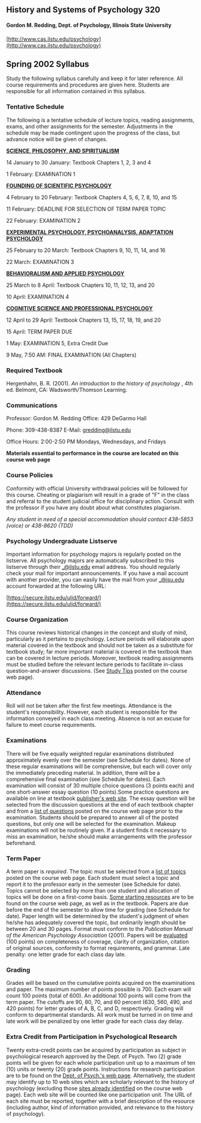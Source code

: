 ## History and Systems of Psychology 320

#### Gordon M. Redding, Dept. of Psychology, Illinois State University

####
[http://www.cas.ilstu.edu/psychology](http://www.cas.ilstu.edu/psychology)

## Spring 2002 Syllabus

Study the following syllabus carefully and keep it for later reference. All
course requirements and procedures are given here. Students are responsible
for all information contained in this syllabus.

### Tentative Schedule

The following is a tentative schedule of lecture topics, reading assignments,
exams, and other assignments for the semester. Adjustments in the schedule may
be made contingent upon the progress of the class, but advance notice will be
given of changes.

[**SCIENCE, PHILOSOPHY, AND SPIRITUALISM**](pppindex.html)

14 January to 30 January: Textbook Chapters 1, 2, 3 and 4

1 February: EXAMINATION 1

[**FOUNDING OF SCIENTIFIC PSYCHOLOGY**](pppindex.html)

4 February to 20 February: Textbook Chapters 4, 5, 6, 7, 8, 10, and 15

11 February: DEADLINE FOR SELECTION OF TERM PAPER TOPIC

22 February: EXAMINATION 2

[**EXPERIMENTAL PSYCHOLOGY, PSYCHOANALYSIS, ADAPTATION
PSYCHOLOGY**](pppindex.html)

25 February to 20 March: Textbook Chapters 9, 10, 11, 14, and 16

22 March: EXAMINATION 3

[**BEHAVIORALISM AND APPLIED PSYCHOLOGY**](pppindex.html)

25 March to 8 April: Textbook Chapters 10, 11, 12, 13, and 20

10 April: EXAMINATION 4

[**COGNITIVE SCIENCE AND PROFESSIONAL PSYCHOLOGY**](pppindex.html)

12 April to 29 April: Textbook Chapters 13, 15, 17, 18, 19, and 20

15 April: TERM PAPER DUE

1 May: EXAMINATION 5, Extra Credit Due

9 May, 7:50 AM: FINAL EXAMINATION (All Chapters)



### Required Textbook

Hergenhahn, B. R. (2001). _An introduction to the history of psychology_ , 4th
ed. Belmont, CA: Wadsworth/Thomson Learning.

### Communications

Professor: Gordon M. Redding Office: 429 DeGarmo Hall

Phone: 309-438-8387 E-Mail: gredding@ilstu.edu

Office Hours: 2:00-2:50 PM Mondays, Wednesdays, and Fridays

**Materials essential to performance in the course are located on this course
web page**

###  Course Policies

Conformity with official University withdrawal policies will be followed for
this course. Cheating or plagiarism will result in a grade of "F" in the class
and referral to the student judicial office for disciplinary action. Consult
with the professor if you have any doubt about what constitutes plagiarism.

_Any student in need of a special accommodation should contact 438-5853
(voice) or 438-8620 (TDD)_

###  Psychology Undergraduate Listserve

Important information for psychology majors is regularly posted on the
listserve. All psychology majors are automatically subscribed to this
listserve through their _@ilstu.edu email address. You should regularly check
your mail for important announcements. If you have a mail account with another
provider, you can easily have the mail from your _@isu.edu account forwarded
at the following URL:

[https://secure.ilstu.edu/ulid/forward/](https://secure.ilstu.edu/ulid/forward/)

### Course Organization

This course reviews historical changes in the concept and study of mind,
particularly as it pertains to psychology. Lecture periods will elaborate upon
material covered in the textbook and should not be taken as a substitute for
textbook study; far more important material is covered in the textbook than
can be covered in lecture periods. Moreover, textbook reading assignments must
be studied before the relevant lecture periods to facilitate in-class
question-and-answer discussions. (See [Study Tips](studytips.html) posted on
the course web page).

### Attendance

Roll will not be taken after the first few meetings. Attendance is the
student's responsibility. However, each student is responsible for the
information conveyed in each class meeting. Absence is not an excuse for
failure to meet course requirements.

### Examinations

There will be five equally weighted regular examinations distributed
approximately evenly over the semester (see Schedule for dates). None of these
regular examinations will be comprehensive, but each will cover only the
immediately preceding material. In addition, there will be a comprehensive
final examination (see Schedule for dates). Each examination will consist of
30 multiple choice questions (3 points each) and one short-answer essay
question (10 points).Some practice questions are available on line at textbook
[publisher's web
site](http://psychology.wadsworth.com/book/hergenhahn4e/quizzes/hergenhahnquiz.html).
The essay question will be selected from the discussion questions at the end
of each textbook chapter and from a [list of questions](studyquestions.html)
posted on the course web page prior to the examination. Students should be
prepared to answer all of the posted questions, but only one will be selected
for the examination. Makeup examinations will not be routinely given. If a
student finds it necessary to miss an examination, he/she should make
arrangements with the professor beforehand.

### Term Paper

A term paper is _required_. The topic must be selected from a [ list of
topics](papertopics.html) posted on the course web page. Each student must
select a topic and report it to the professor early in the semester (see
Schedule for date). Topics cannot be selected by more than one student and
allocation of topics will be done on a first-come basis. [Some starting
resources](resources.html) are to be found on the course web page, as well as
in the textbook. Papers are due before the end of the semester to allow time
for grading (see Schedule for date). Paper length will be determined by the
student's judgment of when he/she has adequately covered the topic, but
ordinarily length should be between 20 and 30 pages. Format must conform to
the _Publication Manual of the American Psychology Association_ (2001). Papers
will be [ evaluated](paperevaluation.html) (100 points) on completeness of
coverage, clarity of organization, citation of original sources, conformity to
format requirements, and grammar. Late penalty: one letter grade for each
class day late.

### Grading

Grades will be based on the cumulative points acquired on the examinations and
paper. The maximum number of points possible is 700. Each exam will count 100
points (total of 600). An additional 100 points will come from the term paper.
The cutoffs are 90, 80, 70, and 60 percent (630, 560, 490, and 420 points) for
letter grades of A, B, C, and D, respectively. Grading will conform to
departmental standards. All work must be turned in on time and late work will
be penalized by one letter grade for each class day delay.

### Extra Credit from Participation in Psychological Research

Twenty extra-credit points can be acquired by participation as subject in
psychological research approved by the Dept. of Psych. Two (2) grade points
will be given for each whole participation unit up to a maximum of ten (10)
units or twenty (20) grade points. Instructions for research participation are
to be found on the [Dept. of Psych.'s web
page](http://main.psy.ilstu.edu/committees/humanresearch/base.html).
Alternatively, the student may identify up to 10 web sites which are scholarly
relevant to the history of psychology (excluding those [sites already
identified](resources.html) on the course web page). Each web site will be
counted like one participation unit. The URL of each site must be reported,
together with a brief description of the resource (including author, kind of
information provided, and relevance to the history of psychology).

